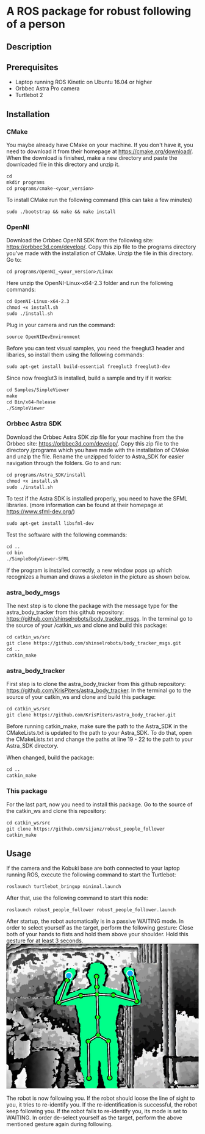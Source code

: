 # A ROS package for robust following of a person

## Description


## Prerequisites
- Laptop running ROS Kinetic on Ubuntu 16.04 or higher
- Orbbec Astra Pro camera
- Turtlebot 2


## Installation
### CMake
You maybe already have CMake on your machine. If you don't have it, you need to download it from their homepage at https://cmake.org/download/. When the download is finished, make a new directory and paste the downloaded file in this directory and unzip it.
```
cd
mkdir programs
cd programs/cmake-<your_version>
```
To install CMake run the following command (this can take a few minutes)
```
sudo ./bootstrap && make && make install
```

### OpenNI
Download the Orbbec OpenNI SDK from the following site: https://orbbec3d.com/develop/. Copy this zip file to the programs directory you've made with the installation of CMake. Unzip the file in this directory. Go to:
```
cd programs/OpenNI_<your_version>/Linux
```
Here unzip the OpenNI-Linux-x64-2.3 folder and run the following commands:
```
cd OpenNI-Linux-x64-2.3
chmod +x install.sh
sudo ./install.sh
```
Plug in your camera and run the command:
```
source OpenNIDevEnvironment
```
Before you can test visual samples, you need the freeglut3 header and libaries, so install them using the following commands:
```
sudo apt-get install build-essential freeglut3 freeglut3-dev
```
Since now freeglut3 is installed, build a sample and try if it works:
```
cd Samples/SimpleViewer
make
cd Bin/x64-Release
./SimpleViewer
```


### Orbbec Astra SDK
Download the Orbbec Astra SDK zip file for your machine from the the Orbbec site: https://orbbec3d.com/develop/.
Copy this zip file to the directory /programs which you have made with the installation of CMake and unzip the file. Rename the unzipped folder to Astra_SDK for easier navigation through the folders. Go to and run:
```
cd programs/Astra_SDK/install
chmod +x install.sh
sudo ./install.sh
```
To test if the Astra SDK is installed properly, you need to have the SFML libraries. (more information can be found at their homepage at https://www.sfml-dev.org/)
```
sudo apt-get install libsfml-dev
```
Test the software with the following commands:
```
cd ..
cd bin
./SimpleBodyViewer-SFML
```
If the program is installed correctly, a new window pops up which recognizes a human and draws a skeleton in the picture as shown below.

### astra_body_msgs
The next step is to clone the package with the message type for the astra_body_tracker from this github repository: https://github.com/shinselrobots/body_tracker_msgs. In the terminal go to the source of your /catkin_ws and clone and build this package:
```
cd catkin_ws/src
git clone https://github.com/shinselrobots/body_tracker_msgs.git
cd ..
catkin_make
```

### astra_body_tracker
First step is to clone the astra_body_tracker from this github repository: https://github.com/KrisPiters/astra_body_tracker. In the terminal go to the source of your catkin_ws and clone and build this package:
```
cd catkin_ws/src
git clone https://github.com/KrisPiters/astra_body_tracker.git
```
Before running catkin_make, make sure the path to the Astra_SDK in the CMakeLists.txt is updated to the path to your Astra_SDK.
To do that, open the CMakeLists.txt and change the paths at line 19 - 22 to the path to your Astra_SDK directory.

When changed, build the package:
```
cd ..
catkin_make
```

### This package
For the last part, now you need to install this package. Go to the source of the catkin_ws and clone this repository:
```
cd catkin_ws/src
git clone https://github.com/sijanz/robust_people_follower
catkin_make
```

## Usage
If the camera and the Kobuki base are both connected to your laptop running ROS, execute the following command to start
the Turtlebot:
```
roslaunch turtlebot_bringup minimal.launch
```

After that, use the following command to start this node:
```
roslaunch robust_people_follower robust_people_follower.launch
```

After startup, the robot automatically is in a passive WAITING mode. In order to select yourself as the target,
perform the following gesture: Close both of your hands to fists and hold them above your shoulder. Hold this gesture for
at least 3 seconds.  
![Caption for the picture.](images/target_selection.png?raw=true)

The robot is now following you. If the robot should loose the line of sight to you, it tries to re-identify you. If the
re-identification is successful, the robot keep following you. If the robot fails to re-identify you, its mode is set to
WAITING. In order de-select yourself as the target, perform the above mentioned gesture again during following.